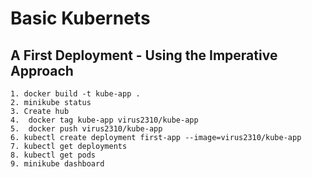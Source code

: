 # **Basic Kubernets**

## **A First Deployment - Using the Imperative Approach**
    1. docker build -t kube-app .
    2. minikube status
    3. Create hub
    4.  docker tag kube-app virus2310/kube-app
    5.  docker push virus2310/kube-app
    6. kubectl create deployment first-app --image=virus2310/kube-app
    7. kubectl get deployments
    8. kubectl get pods
    9. minikube dashboard
